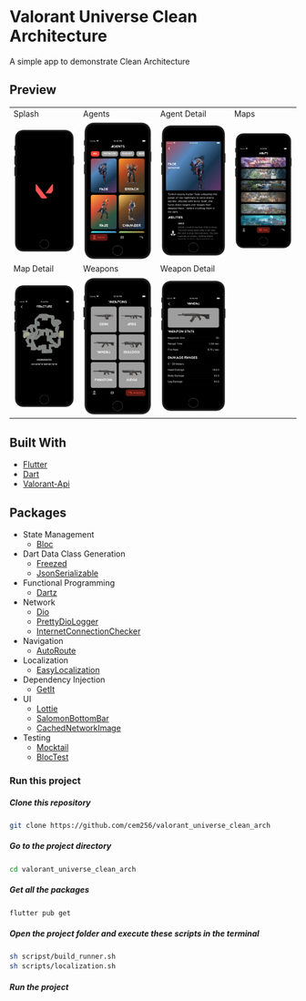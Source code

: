 # Valorant Universe Clean Architecture

A simple app to demonstrate Clean Architecture

## Preview

<table>
  <tr>
    <td>Splash</td>
    <td>Agents</td>
    <td>Agent Detail</td>
    <td>Maps</td>
  </tr>
  <tr>
     <td><img src="screenshots/splash.png"></td>
     <td><img src="screenshots/agents.png"></td>
     <td><img src="screenshots/agent_detail.png"></td>
     <td><img src="screenshots/maps.png"></td>
  </tr>
  <tr>
    <td>Map Detail</td>
    <td>Weapons</td>
    <td>Weapon Detail</td>
  </tr>
  <tr>
     <td><img src="screenshots/map_detail.png"></td>
     <td><img src="screenshots/weapons.png"></td>
     <td><img src="screenshots/weapon_detail.png"></td>
  </tr>
</table>

## Built With
- [Flutter](https://flutter.dev/)
- [Dart](https://dart.dev/)
- [Valorant-Api](https://valorant-api.com/)


## Packages
- State Management
  - [Bloc](https://pub.dev/packages/flutter_bloc)
- Dart Data Class Generation
  - [Freezed](https://pub.dev/packages/freezed)
  - [JsonSerializable](https://pub.dev/packages/json_serializable)
- Functional Programming
  - [Dartz](https://pub.dev/packages/dartz)
- Network
  - [Dio](https://pub.dev/packages/dio)
  - [PrettyDioLogger](https://pub.dev/packages/pretty_dio_logger)
  - [InternetConnectionChecker](https://pub.dev/packages/internet_connection_checker)
- Navigation
  - [AutoRoute](https://pub.dev/packages/auto_route)
- Localization
  - [EasyLocalization](https://pub.dev/packages/easy_localization)
- Dependency Injection
  - [GetIt](https://pub.dev/packages/get_it)
- UI
  - [Lottie](https://pub.dev/packages/lottie)
  - [SalomonBottomBar](https://pub.dev/packages/salomon_bottom_bar)
  - [CachedNetworkImage](https://pub.dev/packages/cached_network_image)
- Testing
  - [Mocktail](https://pub.dev/packages/mocktail)
  - [BlocTest](https://pub.dev/packages/bloc_test)



### Run this project

##### Clone this repository
```sh
git clone https://github.com/cem256/valorant_universe_clean_arch
```

##### Go to the project directory
```sh
cd valorant_universe_clean_arch
```

##### Get all the packages
```sh
flutter pub get
```

##### Open the project folder and execute these scripts in the terminal
```sh
sh scripst/build_runner.sh
sh scripts/localization.sh
```

##### Run the project



